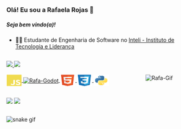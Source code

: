 ### Olá! Eu sou a Rafaela Rojas 🎀
##### Seja bem vindo(a)! 

- 👩‍💻 Estudante de Engenharia de Software no [Inteli - Instituto de Tecnologia e Liderança](https://www.inteli.edu.br/)

##

<div>
  <a href="https://github.com/rafaelarojas">
  <img height="140em" src="https://github-readme-stats.vercel.app/api?username=rafaelarojas&show_icons=true&theme=dracula&include_all_commits=true&count_private=true"/>
  <img height="140em" src="https://github-readme-stats.vercel.app/api/top-langs/?username=rafaelarojas&layout=compact&langs_count=7&theme=dracula"/>
  
  </dix>
  
<div style="display: inline_block"><br>
  <img align="center" alt="Rafa-Js" height="30" width="40" src="https://raw.githubusercontent.com/devicons/devicon/master/icons/javascript/javascript-plain.svg">
  <img align="center" alt="Rafa-Godot" height="30" width="40" src="https://cdn.jsdelivr.net/gh/devicons/devicon/icons/godot/godot-original.svg">
  <img align="center" alt="Rafa-HTML" height="30" width="40" src="https://raw.githubusercontent.com/devicons/devicon/master/icons/html5/html5-original.svg">
  <img align="center" alt="Rafa-CSS" height="30" width="40" src="https://raw.githubusercontent.com/devicons/devicon/master/icons/css3/css3-original.svg">
  <img align="center" alt="Rafa-Python" height="30" width="40" src="https://raw.githubusercontent.com/devicons/devicon/master/icons/python/python-original.svg">
  <img align="right" alt="Rafa-Gif" height="140" width="140" src="https://media.discordapp.net/attachments/1057797408244912201/1075728569235410954/Design_sem_nome.gif?width=632&height=632"
  
</div>

##

<div> 
  <a href = "mailto:rafaelacrisr@gmail.com"><img src="https://img.shields.io/badge/-Gmail-%23333?style=for-the-badge&logo=gmail&logoColor=white" target="_blank"></a>
  <a href="https://www.linkedin.com/in/rafaelarojas/" target="_blank"><img src="https://img.shields.io/badge/-LinkedIn-%230077B5?style=for-the-badge&logo=linkedin&logoColor=white" target="_blank"></a> 
  
</div>

##
    
![snake gif](https://github.com/rafaelarojas/rafaelarojas/blob/output/github-contribution-grid-snake.svg)

